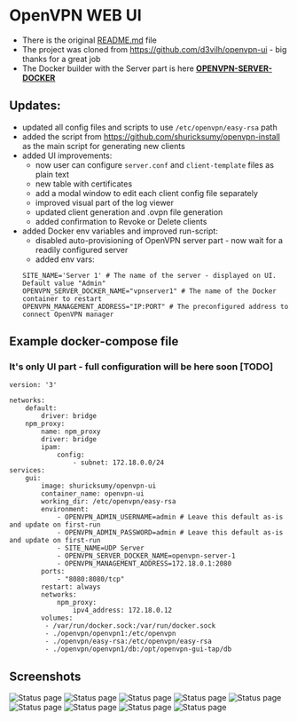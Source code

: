 # OpenVPN WEB UI

- There is the original [README.md](https://github.com/shuricksumy/openvpn-ui/blob/my_main/README_ORIGINAL.md) file
- The project was cloned from https://github.com/d3vilh/openvpn-ui  - big thanks for a great job
- The Docker builder with the Server part is here [**OPENVPN-SERVER-DOCKER**](https://github.com/shuricksumy/openvpn-server-docker)

## Updates:
- updated all config files and scripts to use `/etc/openvpn/easy-rsa` path
- added the script from https://github.com/shuricksumy/openvpn-install as the main script for generating new clients
- added UI improvements:
  - now user can configure `server.conf` and `client-template` files as plain text
  - new table with certificates
  - add a modal window to edit each client config file separately
  - improved visual part of the log viewer
  - updated client generation and .ovpn file generation
  - added confirmation to Revoke or Delete clients
- added Docker env variables and improved run-script:
  - disabled auto-provisioning of OpenVPN server part - now wait for a readily configured server
  - added env vars:
  ```
  SITE_NAME='Server 1' # The name of the server - displayed on UI. Default value "Admin"
  OPENVPN_SERVER_DOCKER_NAME="vpnserver1" # The name of the Docker container to restart
  OPENVPN_MANAGEMENT_ADDRESS="IP:PORT" # The preconfigured address to connect OpenVPN manager
  ```
  
## Example docker-compose file
### It's only UI part - full configuration will be here soon [TODO]
```docker-compose
version: '3'

networks:
    default:
        driver: bridge
    npm_proxy:
        name: npm_proxy
        driver: bridge
        ipam:
            config:
                - subnet: 172.18.0.0/24
services:
    gui:
        image: shuricksumy/openvpn-ui
        container_name: openvpn-ui
        working_dir: /etc/openvpn/easy-rsa
        environment:
            - OPENVPN_ADMIN_USERNAME=admin # Leave this default as-is and update on first-run
            - OPENVPN_ADMIN_PASSWORD=admin # Leave this default as-is and update on first-run
            - SITE_NAME=UDP Server
            - OPENVPN_SERVER_DOCKER_NAME=openvpn-server-1
            - OPENVPN_MANAGEMENT_ADDRESS=172.18.0.1:2080
        ports:
            - "8080:8080/tcp"
        restart: always
        networks:
            npm_proxy:
                ipv4_address: 172.18.0.12
        volumes:
         - /var/run/docker.sock:/var/run/docker.sock
         - ./openvpn/openvpn1:/etc/openvpn
         - ./openvpn/easy-rsa:/etc/openvpn/easy-rsa
         - ./openvpn/openvpn1/db:/opt/openvpn-gui-tap/db
```
## Screenshots
![Status page](screenshots/2.png?raw=true)
![Status page](screenshots/3.png?raw=true)
![Status page](screenshots/4.png?raw=true)
![Status page](screenshots/5.png?raw=true)
![Status page](screenshots/6.png?raw=true)
![Status page](screenshots/7.png?raw=true)
![Status page](screenshots/8.png?raw=true)
![Status page](screenshots/9.png?raw=true)
![Status page](screenshots/10.png?raw=true)